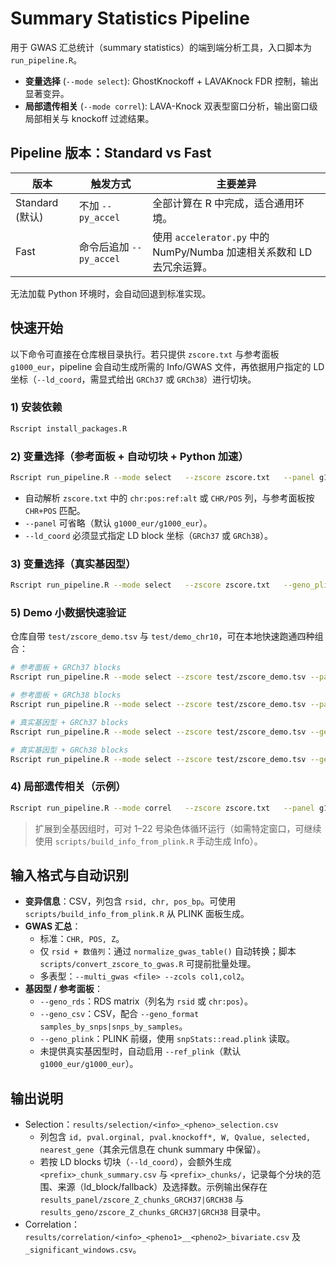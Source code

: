 # Summary Statistics Pipeline

用于 GWAS 汇总统计（summary statistics）的端到端分析工具，入口脚本为 `run_pipeline.R`。

- **变量选择** (`--mode select`): GhostKnockoff + LAVAKnock FDR 控制，输出显著变异。
- **局部遗传相关** (`--mode correl`): LAVA-Knock 双表型窗口分析，输出窗口级局部相关与 knockoff 过滤结果。

## Pipeline 版本：Standard vs Fast

| 版本 | 触发方式 | 主要差异 |
| --- | --- | --- |
| Standard (默认) | 不加 `--py_accel` | 全部计算在 R 中完成，适合通用环境。 |
| Fast | 命令后追加 `--py_accel` | 使用 `accelerator.py` 中的 NumPy/Numba 加速相关系数和 LD 去冗余运算。 |

无法加载 Python 环境时，会自动回退到标准实现。

## 快速开始

以下命令可直接在仓库根目录执行。若只提供 `zscore.txt` 与参考面板 `g1000_eur`，pipeline 会自动生成所需的 Info/GWAS 文件，再依据用户指定的 LD 坐标（`--ld_coord`，需显式给出 `GRCh37` 或 `GRCh38`）进行切块。

### 1) 安装依赖

```bash
Rscript install_packages.R
```

### 2) 变量选择（参考面板 + 自动切块 + Python 加速）

```bash
Rscript run_pipeline.R --mode select   --zscore zscore.txt   --panel g1000_eur   --ld_coord GRCh37   --py_accel -v -o results
```

- 自动解析 `zscore.txt` 中的 `chr:pos:ref:alt` 或 `CHR/POS` 列，与参考面板按 `CHR+POS` 匹配。
- `--panel` 可省略（默认 `g1000_eur/g1000_eur`）。
- `--ld_coord` 必须显式指定 LD block 坐标（`GRCh37` 或 `GRCh38`）。

### 3) 变量选择（真实基因型）

```bash
Rscript run_pipeline.R --mode select   --zscore zscore.txt   --geno_plink genotype   --ld_coord GRCh37   -o results -v
```

### 5) Demo 小数据快速验证

仓库自带 `test/zscore_demo.tsv` 与 `test/demo_chr10`，可在本地快速跑通四种组合：

```bash
# 参考面板 + GRCh37 blocks
Rscript run_pipeline.R --mode select --zscore test/zscore_demo.tsv --panel test/demo_chr10 --ld_coord GRCh37 -o results_panel/zscore_Z_chunks_GRCH37 -v

# 参考面板 + GRCh38 blocks
Rscript run_pipeline.R --mode select --zscore test/zscore_demo.tsv --panel test/demo_chr10 --ld_coord GRCh38 -o results_panel/zscore_Z_chunks_GRCH38 -v

# 真实基因型 + GRCh37 blocks
Rscript run_pipeline.R --mode select --zscore test/zscore_demo.tsv --geno_plink test/demo_chr10 --panel test/demo_chr10 --ld_coord GRCh37 -o results_geno/zscore_Z_chunks_GRCH37 -v

# 真实基因型 + GRCh38 blocks
Rscript run_pipeline.R --mode select --zscore test/zscore_demo.tsv --geno_plink test/demo_chr10 --panel test/demo_chr10 --ld_coord GRCh38 -o results_geno/zscore_Z_chunks_GRCH38 -v
```

### 4) 局部遗传相关（示例）

```bash
Rscript run_pipeline.R --mode correl   --zscore zscore.txt   --panel g1000_eur/g1000_eur   --py_accel -v -o results
```

> 扩展到全基因组时，可对 1–22 号染色体循环运行（如需特定窗口，可继续使用 `scripts/build_info_from_plink.R` 手动生成 Info）。

## 输入格式与自动识别

- **变异信息**：CSV，列包含 `rsid, chr, pos_bp`。可使用 `scripts/build_info_from_plink.R` 从 PLINK 面板生成。
- **GWAS 汇总**：
  - 标准：`CHR, POS, Z`。
  - 仅 `rsid + 数值列`：通过 `normalize_gwas_table()` 自动转换；脚本 `scripts/convert_zscore_to_gwas.R` 可提前批量处理。
  - 多表型：`--multi_gwas <file> --zcols col1,col2`。
- **基因型 / 参考面板**：
  - `--geno_rds`：RDS matrix（列名为 `rsid` 或 `chr:pos`）。
  - `--geno_csv`：CSV，配合 `--geno_format samples_by_snps|snps_by_samples`。
  - `--geno_plink`：PLINK 前缀，使用 `snpStats::read.plink` 读取。
  - 未提供真实基因型时，自动启用 `--ref_plink`（默认 `g1000_eur/g1000_eur`）。

## 输出说明

- Selection：`results/selection/<info>_<pheno>_selection.csv`
  - 列包含 `id, pval.orginal, pval.knockoff*, W, Qvalue, selected, nearest_gene`（其余元信息在 chunk summary 中保留）。
  - 若按 LD blocks 切块（`--ld_coord`），会额外生成 `<prefix>_chunk_summary.csv` 与 `<prefix>_chunks/`，记录每个分块的范围、来源（ld_block/fallback）及选择数。示例输出保存在 `results_panel/zscore_Z_chunks_GRCH37|GRCH38` 与 `results_geno/zscore_Z_chunks_GRCH37|GRCH38` 目录中。
- Correlation：`results/correlation/<info>_<pheno1>__<pheno2>_bivariate.csv` 及 `_significant_windows.csv`。

